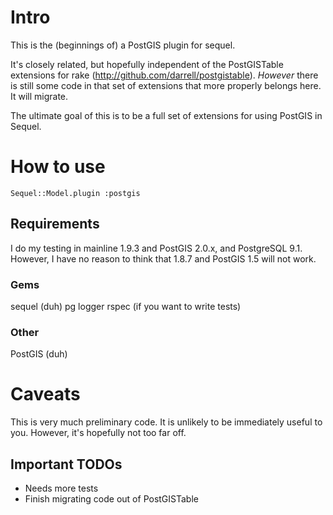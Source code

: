 Intro
=====
This is the (beginnings of) a PostGIS plugin for sequel.

It's closely related, but hopefully independent of the PostGISTable extensions
for rake (http://github.com/darrell/postgistable). *However* there is still
some code in that set of extensions that more properly belongs here. It will
migrate.

The ultimate goal of this is to be a full set of extensions for using PostGIS in Sequel.

How to use
==========
`Sequel::Model.plugin :postgis`

Requirements
------------

I do my testing in mainline 1.9.3 and PostGIS 2.0.x, and PostgreSQL 9.1.
However, I have no reason to think that 1.8.7 and PostGIS 1.5 will not work.

### Gems
sequel (duh)
pg
logger
rspec (if you want to write tests)

### Other
PostGIS (duh)

Caveats
=======

This is very much preliminary code. It is unlikely to be immediately useful to
you. However, it's hopefully not too far off.

Important TODOs
---------------
 * Needs more tests
 * Finish migrating code out of PostGISTable
